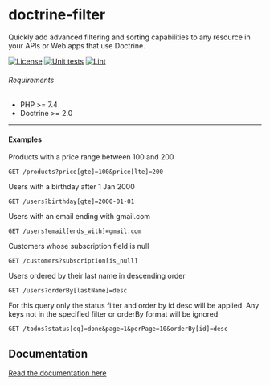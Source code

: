 # doctrine-filter

Quickly add advanced filtering and sorting capabilities to any resource in your APIs or Web apps that use
Doctrine.

[![License](https://img.shields.io/github/license/maldoinc/doctrine-filter)](https://github.com/maldoinc/doctrine-filter)
[![Unit tests](https://github.com/maldoinc/doctrine-filter/actions/workflows/tests.yml/badge.svg)](https://github.com/maldoinc/doctrine-filter)
[![Lint](https://github.com/maldoinc/doctrine-filter/actions/workflows/quality-tools.yml/badge.svg)](https://github.com/maldoinc/doctrine-filter)

###### Requirements

* PHP >= 7.4
* Doctrine >= 2.0

---

#### Examples

Products with a price range between 100 and 200

```http 
GET /products?price[gte]=100&price[lte]=200
```

Users with a birthday after 1 Jan 2000

```http
GET /users?birthday[gte]=2000-01-01
```

Users with an email ending with gmail.com

```http
GET /users?email[ends_with]=gmail.com
```

Customers whose subscription field is null

```http
GET /customers?subscription[is_null]
```

Users ordered by their last name in descending order

```http
GET /users?orderBy[lastName]=desc
```

For this query only the status filter and order by id desc will be applied.
Any keys not in the specified filter or orderBy format will be ignored

```http
GET /todos?status[eq]=done&page=1&perPage=10&orderBy[id]=desc
``` 

## Documentation

[Read the documentation here](docs/index.md)
